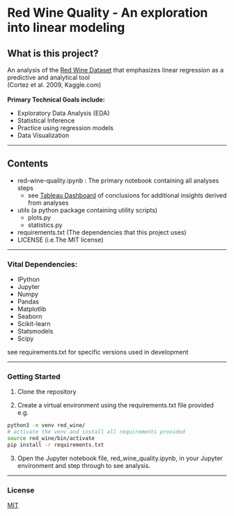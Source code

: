 # Red Wine Quality - An exploration into linear modeling


## What is this project?
An analysis of the [Red Wine Dataset](https://www.kaggle.com/datasets/uciml/red-wine-quality-cortez-et-al-2009) that emphasizes linear regression as a predictive and analytical tool
<br> (Cortez et al. 2009, Kaggle.com)
<br><br>
__Primary Technical Goals include:__
- Exploratory Data Analysis (EDA)
- Statistical Inference
- Practice using regression models
- Data Visualization
***
## Contents 
- red-wine-quality.ipynb : The primary notebook containing all analyses steps
  - see [Tableau Dashboard](https://public.tableau.com/views/RedWineQuality_17133732879070/Dashboard1?:language=en-US&publish=yes&:sid=&:display_count=n&:origin=viz_share_link) of conclusions for additional insights derived from analyses
- utils (a python package containing utility scripts)
  - plots.py
  - statistics.py
- requirements.txt (The dependencies that this project uses)
- LICENSE (i.e.The MIT license)
***
### Vital Dependencies:<br>
- IPython
- Jupyter
- Numpy
- Pandas
- Matplotlib
- Seaborn
- Scikit-learn
- Statsmodels
- Scipy

see requirements.txt for specific versions used in development
***
### Getting Started <br>
1. Clone the repository 
   
2. Create a virtual environment using the requirements.txt file provided<br>
   e.g. 
```bash
python3 -m venv red_wine/
# activate the venv and install all requirements provided 
source red_wine/bin/activate
pip install -r requirements.txt
```

3. Open the Jupyter notebook file, red_wine_quality.ipynb, in your Jupyter environment and step through to see analysis. 

***
### License <br>
[MIT](https://opensource.org/license/mit)
